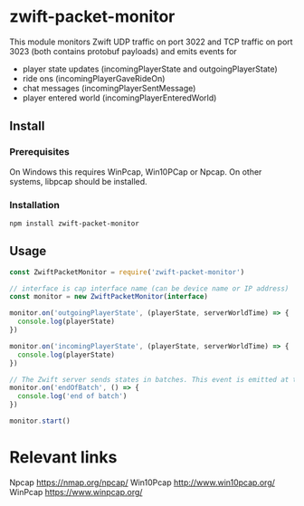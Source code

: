# zwift-packet-monitor

This module monitors Zwift UDP traffic on port 3022 and TCP traffic on port 3023 (both contains protobuf payloads) and emits events for

- player state updates (incomingPlayerState and outgoingPlayerState)
- ride ons (incomingPlayerGaveRideOn)
- chat messages (incomingPlayerSentMessage)
- player entered world (incomingPlayerEnteredWorld)

## Install

### Prerequisites
On Windows this requires WinPcap, Win10PCap or Npcap. On other systems, libpcap should be installed.

### Installation

```
npm install zwift-packet-monitor
```

## Usage

```javascript
const ZwiftPacketMonitor = require('zwift-packet-monitor')

// interface is cap interface name (can be device name or IP address)
const monitor = new ZwiftPacketMonitor(interface)

monitor.on('outgoingPlayerState', (playerState, serverWorldTime) => {
  console.log(playerState)
})

monitor.on('incomingPlayerState', (playerState, serverWorldTime) => {
  console.log(playerState)
})

// The Zwift server sends states in batches. This event is emitted at the end of each incoming batch
monitor.on('endOfBatch', () => {
  console.log('end of batch')
})

monitor.start()
```


# Relevant links

Npcap https://nmap.org/npcap/
Win10Pcap http://www.win10pcap.org/
WinPcap https://www.winpcap.org/

